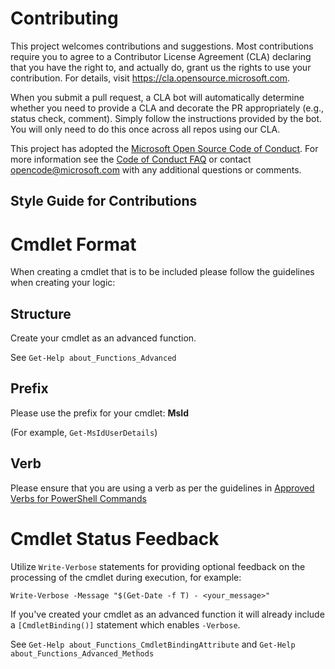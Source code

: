 # Contributing

This project welcomes contributions and suggestions.  Most contributions require you to agree to a
Contributor License Agreement (CLA) declaring that you have the right to, and actually do, grant us
the rights to use your contribution. For details, visit https://cla.opensource.microsoft.com.

When you submit a pull request, a CLA bot will automatically determine whether you need to provide
a CLA and decorate the PR appropriately (e.g., status check, comment). Simply follow the instructions
provided by the bot. You will only need to do this once across all repos using our CLA.

This project has adopted the [Microsoft Open Source Code of Conduct](https://opensource.microsoft.com/codeofconduct/).
For more information see the [Code of Conduct FAQ](https://opensource.microsoft.com/codeofconduct/faq/) or
contact [opencode@microsoft.com](mailto:opencode@microsoft.com) with any additional questions or comments.

## Style Guide for Contributions
# Cmdlet Format
When creating a cmdlet that is to be included please follow the guidelines when creating your logic:
## Structure
Create your cmdlet as an advanced function.

See `Get-Help about_Functions_Advanced`
## Prefix
Please use the prefix for your cmdlet: **MsId** 

(For example, `Get-MsIdUserDetails`)
## Verb
Please ensure that you are using a verb as per the guidelines in 
[Approved Verbs for PowerShell Commands](https://docs.microsoft.com/en-us/powershell/scripting/developer/cmdlet/approved-verbs-for-windows-powershell-commands?view=powershell-7.2)

# Cmdlet Status Feedback
Utilize `Write-Verbose` statements for providing optional feedback on the processing of the cmdlet during execution, for example:

`Write-Verbose -Message "$(Get-Date -f T) - <your_message>"`

If you've created your cmdlet as an advanced function it will already include a `[CmdletBinding()]` statement which enables `-Verbose`. 

See `Get-Help about_Functions_CmdletBindingAttribute` and `Get-Help about_Functions_Advanced_Methods`

